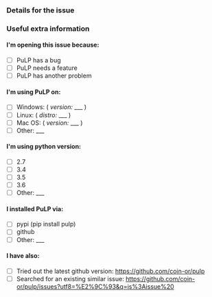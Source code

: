 ### Details for the issue

<!--

Thanks for coming here to report an issue. :)

Please describe it in this section, fill out the correct check boxes
below with an "x", then click the "Submit new issue" button at the bottom

-->



### Useful extra information

<!-- The info below often helps, please fill it out if you're able to. :) -->

#### I'm opening this issue because:

- [ ] PuLP has a bug
- [ ] PuLP needs a feature
- [ ] PuLP has another problem

#### I'm using PuLP on:

- [ ] Windows: ( _version:_ ___ )
- [ ] Linux: ( _distro:_ ___ )
- [ ] Mac OS: ( _version:_ ___ )
- [ ] Other: ___

#### I'm using python version:

- [ ] 2.7
- [ ] 3.4
- [ ] 3.5
- [ ] 3.6
- [ ] Other: ___

#### I installed PuLP via:

- [ ] pypi (pip install pulp)
- [ ] github
- [ ] Other: ___

#### I have also:

- [ ] Tried out the latest github version: https://github.com/coin-or/pulp
- [ ] Searched for an existing similar issue: https://github.com/coin-or/pulp/issues?utf8=%E2%9C%93&q=is%3Aissue%20
